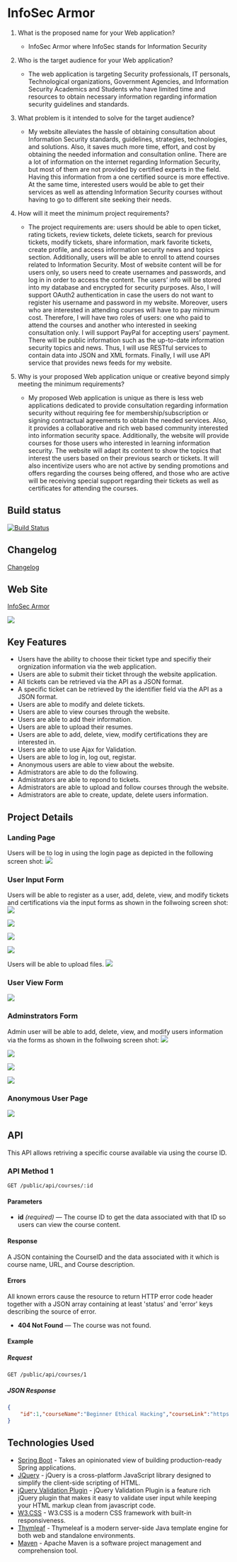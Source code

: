 # InfoSec Armor


1. What is the proposed name for your Web application?
    - InfoSec Armor where InfoSec stands for Information Security
    
2. Who is the target audience for your Web application?
    - The web application is targeting Security professionals, IT personals, Technological organizations, 
Government Agencies, and Information Security Academics and Students who have limited time and resources 
to obtain necessary information regarding information security guidelines and standards.
    
3. What problem is it intended to solve for the target audience?
    - My website alleviates the hassle of obtaining consultation about Information Security standards, guidelines, 
strategies, technologies, and solutions. Also, it saves much more time, effort, and cost by obtaining 
the needed information and consultation online. There are a lot of information on the internet regarding 
Information Security, but most of them are not provided by certified experts in the field. Having this information from a one 
certified source is more effective. At the same time, interested users would be able to get their services 
as well as attending Information Security courses without having to go to different site seeking their needs.
    
4. How will it meet the minimum project requirements?
    - The project requirements are: users should be able to open ticket, rating tickets, review tickets, delete tickets, 
search for previous tickets, modify tickets, share information, mark favorite tickets, create profile, and access 
information security news and topics section. Additionally, users will be able to enroll to attend courses 
related to Information Security. Most of website content will be for users only, so users need to create usernames and passwords, 
and log in in order to access the content. The users’ info will be stored into my database and encrypted for 
security purposes. Also, I will support OAuth2 authentication in case the users do not want to register his username 
and password in my website. Moreover, users who are interested in attending courses will have to pay minimum cost. 
Therefore, I will have two roles of users: one who paid to attend the courses and another who interested in seeking consultation 
only. I will support PayPal for accepting users’ payment. There will be public information such as the up-to-date information 
security topics and news. Thus, I will use RESTful services to contain data into JSON and XML formats. Finally, I will use API service that 
provides news feeds for my website.


5. Why is your proposed Web application unique or creative beyond simply meeting the minimum requirements?
    - My proposed Web application is unique as there is less web applications dedicated to provide consultation 
regarding information security without requiring fee for membership/subscription or signing contractual agreements 
to obtain the needed services. Also, it provides a collaborative and rich web based community interested into information 
security space. Additionally, the website will provide courses for those users who interested in learning information security. The 
website will adapt its content to show the topics that interest the users based on their previous search or tickets. It will 
also incentivize users who are not active by sending promotions and offers regarding the courses being offered, and those who 
are active will be receiving special support regarding their tickets as well as certificates for attending the courses.


## Build status

[![Build Status](https://travis-ci.org/infsci2560sp17/full-stack-web-FarisAlotibi.svg?branch=master)](https://travis-ci.org/infsci2560sp17/full-stack-web-FarisAlotibi)

## Changelog

[Changelog](CHANGELOG.md)

## Web Site

[InfoSec Armor](https://aqueous-hollows-36295.herokuapp.com)

![](https://render.bitstrips.com/v2/cpanel/10212038-241701489_2-s1-v1.png?transparent=1&palette=1)

## Key Features

* Users have the ability to choose their ticket type and specifiy their orgnization information via the web application.
* Users are able to submit their ticket through the website application. 
* All tickets can be retrieved via the API as a JSON format.
* A specific ticket can be retrieved by the identifier field via the API as a JSON format.
* Users are able to modify and delete tickets.
* Users are able to view courses through the website.
* Users are able to add their information.
* Users are able to upload their resumes.
* Users are able to add, delete, view, modify certifications they are interested in.
* Users are able to use Ajax for Validation.
* Users are able to log in, log out, registar.
* Anonymous users are able to view about the website.
* Admistrators are able to do the following.
* Admistrators are able to repond to tickets.
* Admistrators are able to upload and follow courses through the website.
* Admistrators are able to create, update, delete users information.

## Project Details

### Landing Page

Users will be to log in using the login page as depicted in the following screen shot:
![](Screenshots/Home.png)

### User Input Form

Users will be able to register as a user, add, delete, view, and modify tickets and certifications via the input forms as shown in the follwoing screen shot:
![](Screenshots/register.png)

![](Screenshots/tickets.png)

![](Screenshots/certification.png)

![](Screenshots/register.png)

Users will be able to upload files.
![](Screenshots/resume.png)


### User View Form

![](Screenshots/course.png)

### Adminstrators Form

Admin user will be able to add, delete, view, and modify users information via the forms as shown in the follwoing screen shot:
![](Screenshots/usersUpdate.png)

![](Screenshots/usersView.png)

![](Screenshots/register.png)

![](Screenshots/users.png)

### Anonymous User Page

![](Screenshots/about.png)

## API

This API allows retriving a specific course available via using the course ID.

### API Method 1

    GET /public/api/courses/:id

#### Parameters

- **id** _(required)_ — The course ID to get the data associated with that ID so users can view the course content.

#### Response

A JSON containing the CourseID and the data associated with it which is course name, URL, and Course description.

#### Errors

All known errors cause the resource to return HTTP error code header together with a JSON array containing at least 'status' and 'error' keys describing the source of error.

- **404 Not Found** — The course was not found.

#### Example

##### Request

    GET /public/api/courses/1

##### JSON Response

```json
{
    "id":1,"courseName":"Beginner Ethical Hacking","courseLink":"https://www.youtube.com/embed/DoRoMLPDneo","courseDescription":"Good Ethical Hacking"
}
```

## Technologies Used

- [Spring Boot](https://projects.spring.io/spring-boot/) - Takes an opinionated view of building production-ready Spring applications.
- [JQuery](https://jquery.com/) - jQuery is a cross-platform JavaScript library designed to simplify the client-side scripting of HTML.
- [jQuery Validation Plugin](https://jqueryvalidation.org/) - jQuery Validation Plugin is a feature rich jQuery plugin that makes it easy to validate user input while keeping your HTML markup clean from javascript code.
- [W3.CSS](https://www.w3schools.com/w3css/) - W3.CSS is a modern CSS framework with built-in responsiveness.
- [Thymleaf](http://www.thymeleaf.org/) - Thymeleaf is a modern server-side Java template engine for both web and standalone environments.
- [Maven](https://maven.apache.org/) - Apache Maven is a software project management and comprehension tool.

